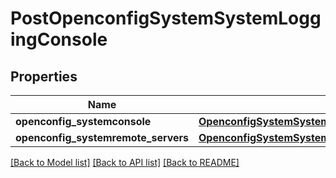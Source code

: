 # PostOpenconfigSystemSystemLoggingConsole

## Properties
Name | Type | Description | Notes
------------ | ------------- | ------------- | -------------
**openconfig_systemconsole** | [**OpenconfigSystemSystemOpenconfigsystemsystemLoggingConsole**](OpenconfigSystemSystemOpenconfigsystemsystemLoggingConsole.md) |  | [optional] 
**openconfig_systemremote_servers** | [**OpenconfigSystemSystemOpenconfigsystemsystemLoggingRemoteservers**](OpenconfigSystemSystemOpenconfigsystemsystemLoggingRemoteservers.md) |  | [optional] 

[[Back to Model list]](../README.md#documentation-for-models) [[Back to API list]](../README.md#documentation-for-api-endpoints) [[Back to README]](../README.md)


